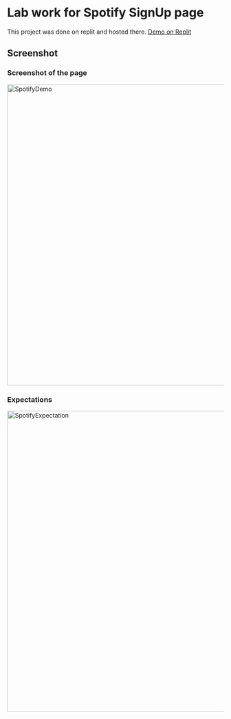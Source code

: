 # Lab work for Spotify SignUp page

This project was done on replit and hosted there.
[Demo on Replit](https://spotify-sign-up-20220207.zxy-cc-3ag13.repl.co/)

## Screenshot

### Screenshot of the page

<img src="https://github.com/ZXY-CC-3ag13/Spotify-Sign-Up-2022_02_07/blob/main/Images/Screenshot.png" alt="SpotifyDemo" width="700" height="auto"/>

### Expectations

<img src="https://github.com/ZXY-CC-3ag13/Spotify-Sign-Up-2022_02_07/blob/main/Images/Expectation.png" alt="SpotifyExpectation" width="700" height="auto"/>